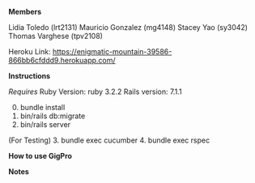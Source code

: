 **Members**

Lidia Toledo (lrt2131)
Mauricio Gonzalez (mg4148)
Stacey Yao (sy3042)
Thomas Varghese (tpv2108)

Heroku Link: https://enigmatic-mountain-39586-866bb6cfddd9.herokuapp.com/

**Instructions**

*Requires*
Ruby Version: ruby 3.2.2
Rails version: 7.1.1

0. bundle install
1. bin/rails db:migrate
2. bin/rails server

(For Testing)
3. bundle exec cucumber
4. bundle exec rspec



**How to use GigPro**


**Notes**

